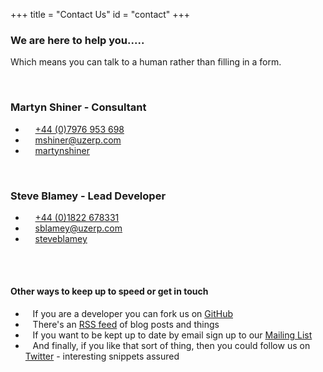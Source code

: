 +++
title = "Contact Us"
id = "contact"
+++

### We are here to help you.....

Which means you can talk to a human rather than filling in  a form.

<br>

### Martyn Shiner - Consultant

* <i class="fa fa-phone fa-lg"></i> &nbsp;   &nbsp; <a href="#" data-animate-hover="pulse"> +44 (0)7976 953 698</a>
* <i class="fa fa-envelope fa-lg"></i> &nbsp;   &nbsp;  <a href="mailto:mshiner@uzerp.com" data-animate-hover="pulse">mshiner@uzerp.com</a>
* <i class="fa fa-key fa-lg"></i> &nbsp;   &nbsp;  <a href="https://keybase.io/martynshiner#show-public" data-animate-hover="pulse">martynshiner</a>

<br>

### Steve Blamey - Lead Developer

*  <i class="fa fa-phone fa-lg"></i> &nbsp;   &nbsp; <a href="#" data-animate-hover="pulse"> +44 (0)1822 678331</a>
*  <i class="fa fa-envelope fa-lg"></i> &nbsp;   &nbsp; <a href="mailto:sblamey@uzerp.com" data-animate-hover="pulse">sblamey@uzerp.com</a>
*  <i class="fa fa-key fa-lg"></i> &nbsp;   &nbsp;  <a href="https://keybase.io/steveblamey#show-public" data-animate-hover="pulse">steveblamey</a>

<br><br>

#### Other ways to keep up to speed or get in touch

*  <i class="fab fa-github fa-lg"></i> &nbsp;   &nbsp;If you are a developer you can fork us on [GitHub](https://github.com/uzerpllp/uzerp)
*  <i class="fa fa-rss fa-lg"></i> &nbsp;   &nbsp;There's an [RSS feed](/feed.xml) of blog posts and things
*  <i class="fab fa-mailchimp fa-lg"></i> &nbsp;   &nbsp;If you want to be kept up to date by email sign up to our [Mailing List](http://eepurl.com/dhSVIv)
*   <i class="fab fa-twitter fa-lg"></i> &nbsp;   &nbsp;And finally, if you like that sort of thing, then you could follow us on [Twitter](https://twitter.com/uzerp) - interesting snippets assured